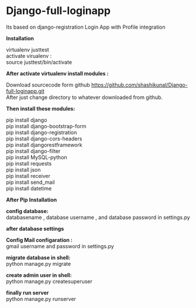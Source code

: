 # Django-full-loginapp
Its based on  django-registration Login App with Profile integration 


<strong>Installation</strong>

virtualenv justtest<br>
activate virualenv :<br>
source justtest/bin/activate<br>

<strong>After activate virtualenv install modules :<br></strong>

Download sourcecode form github https://github.com/shashikunal/Django-full-loginapp.git<br>
After just change directory to whatever downloaded from github.<br>

<strong>Then install these modules:<br></strong>

pip install django<br>
pip install django-bootstrap-form<br>
pip install django-registration<br>
pip install django-cors-headers<br>
pip install djangorestframework<br>
pip install django-filter<br>
pip install MySQL-python<br>
pip install requests<br>
pip install json<br>
pip install receiver<br>
pip install send_mail<br>
pip install datetime<br>

<strong>After Pip Installation</strong> 

<strong>config database:<br></strong>
databasename , database username , and database password in settings.py
 
<strong>after database settings </strong>

<strong>Config Mail configaration : <br /></strong>
gmail username and password in settings.py

<strong>migrate database in shell:<br></strong>
python manage.py migrate

<strong>create admin user in shell:<br></strong>
python manage.py createsuperuser

<strong>finally run server<br></strong>
python manage.py runserver



